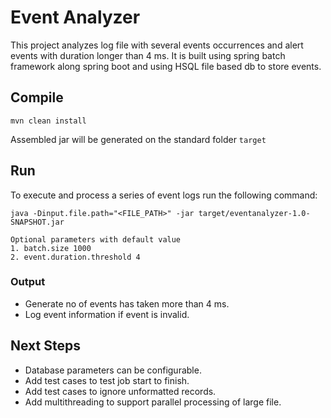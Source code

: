 # Event Analyzer

This project analyzes log file with several events occurrences and alert events with duration longer than 4 ms.
It is built using spring batch framework along spring boot and using HSQL file based db to store events.

## Compile
```
mvn clean install
```
Assembled jar will be generated on the standard folder `target`

## Run 
To execute and process a series of event logs run the following command:
```
java -Dinput.file.path="<FILE_PATH>" -jar target/eventanalyzer-1.0-SNAPSHOT.jar 

Optional parameters with default value
1. batch.size 1000
2. event.duration.threshold 4
```
### Output
* Generate no of events has taken more than 4 ms.
* Log event information if event is invalid.


## Next Steps
* Database parameters can be configurable.
* Add test cases to test job start to finish.
* Add test cases to ignore unformatted records.
* Add multithreading to support parallel processing of large file.
 
